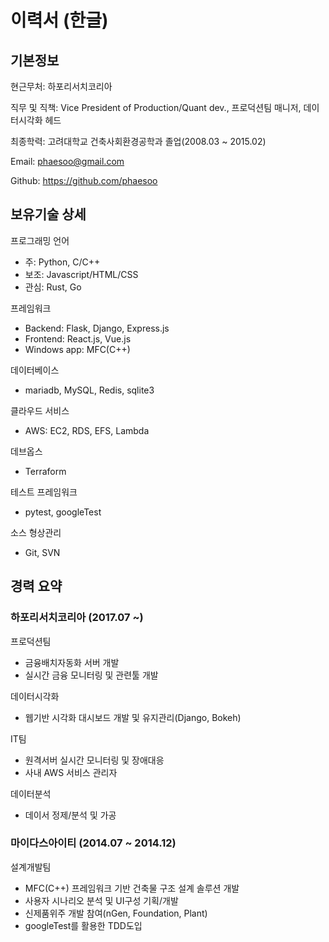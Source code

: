 # 이력서 (한글)


## 기본정보

현근무처: 하포리서치코리아

직무 및 직책: Vice President of Production/Quant dev., 프로덕션팀 매니저, 데이터시각화 헤드

최종학력: 고려대학교 건축사회환경공학과 졸업(2008.03 ~ 2015.02)

Email: phaesoo@gmail.com

Github: https://github.com/phaesoo


## 보유기술 상세

프로그래밍 언어

- 주: Python, C/C++ 
- 보조: Javascript/HTML/CSS
- 관심: Rust, Go

프레임워크
- Backend: Flask, Django, Express.js
- Frontend: React.js, Vue.js
- Windows app: MFC(C++)

데이터베이스
- mariadb, MySQL, Redis, sqlite3

클라우드 서비스
- AWS: EC2, RDS, EFS, Lambda

데브옵스
- Terraform

테스트 프레임워크
- pytest, googleTest

소스 형상관리
- Git, SVN


## 경력 요약

### 하포리서치코리아 (2017.07 ~)

프로덕션팀
- 금융배치자동화 서버 개발
- 실시간 금융 모니터링 및 관련툴 개발

데이터시각화
- 웹기반 시각화 대시보드 개발 및 유지관리(Django, Bokeh)

IT팀
- 원격서버 실시간 모니터링 및 장애대응
- 사내 AWS 서비스 관리자

데이터분석
- 데이서 정제/분석 및 가공

### 마이다스아이티 (2014.07 ~ 2014.12)

설계개발팀
- MFC(C++) 프레임워크 기반 건축물 구조 설계 솔루션 개발
- 사용자 시나리오 분석 및 UI구성 기획/개발
- 신제품위주 개발 참여(nGen, Foundation, Plant)
- googleTest를 활용한 TDD도입

